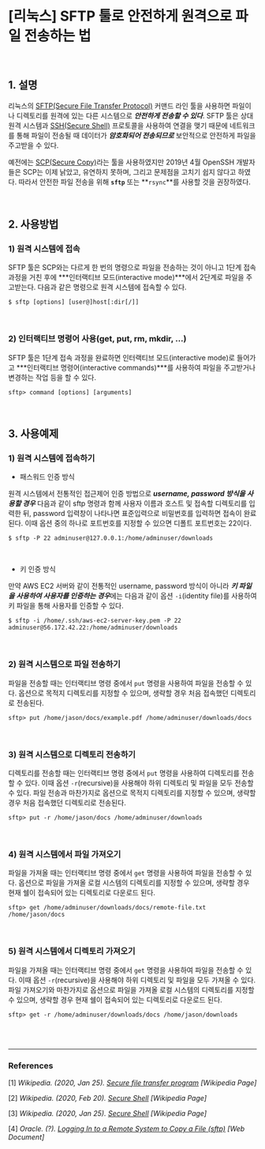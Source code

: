 # [리눅스] SFTP 툴로 안전하게 원격으로 파일 전송하는 법

<br/>

## 1. 설명

리눅스의 [SFTP(Secure File Transfer Protocol)][1] 커맨드 라인 툴을 사용하면 파일이나 디렉토리를 원격에 있는 다른 시스템으로 ***안전하게 전송할 수 있다***. SFTP 툴은 상대 원격 시스템과 [SSH(Secure Shell)][2] 프로토콜을 사용하여 연결을 맺기 때문에 네트워크를 통해 파일이 전송될 때 데이터가 ***암호화되어 전송되므로*** 보안적으로 안전하게 파일을 주고받을 수 있다.

예전에는 [SCP(Secure Copy)][3]라는 툴을 사용하였지만 2019년 4월 OpenSSH 개발자들은 SCP는 이제 낡았고, 유연하지 못하며, 그리고 문제점을 고치기 쉽지 않다고 하였다. 따라서 안전한 파일 전송을 위해 **`sftp`** 또는 **`rsync`**를 사용할 것을 권장하였다.

<br/>

## 2. 사용방법

### 1) 원격 시스템에 접속

SFTP 툴은 SCP와는 다르게 한 번의 명령으로 파일을 전송하는 것이 아니고 1단계 접속 과정을 거친 후에 ***인터랙티브 모드(interactive mode)***에서 2단계로 파일을 주고받는다. 다음과 같은 명령으로 원격 시스템에 접속할 수 있다.

```shell
$ sftp [options] [user@]host[:dir[/]]
```

<br/>

### 2) 인터랙티브 명령어 사용(get, put, rm, mkdir, ...)

SFTP 툴은 1단계 접속 과정을 완료하면 인터랙티브 모드(interactive mode)로 들어가고 ***인터랙티브 명령어(interactive commands)***를 사용하여 파일을 주고받거나 변경하는 작업 등을 할 수 있다.

```shell
sftp> command [options] [arguments]
```

<br/>

## 3. 사용예제

### 1) 원격 시스템에 접속하기

- 패스워드 인증 방식

원격 시스템에서 전통적인 접근제어 인증 방법으로 ***username, password 방식을 사용할 경우*** 다음과 같이 sftp 명령과 함께 사용자 이름과 호스트 및 접속할 디렉토리를 입력한 뒤, password 입력창이 나타나면 표준입력으로 비밀번호를 입력하면 접속이 완료된다. 이때 옵션 중의 하나로 포트번호를 지정할 수 있으면 디폴트 포트번호는 22이다.

```shell
$ sftp -P 22 adminuser@127.0.0.1:/home/adminuser/downloads
```

<br/>

- 키 인증 방식

만약 AWS EC2 서버와 같이 전통적인 username, password 방식이 아니라 ***키 파일을 사용하여 사용자를 인증하는 경우***에는 다음과 같이 옵션 `-i`(identity file)를 사용하여 키 파일을 통해 사용자를 인증할 수 있다.

```shell
$ sftp -i /home/.ssh/aws-ec2-server-key.pem -P 22 adminuser@56.172.42.22:/home/adminuser/downloads
```

<br/>

### 2) 원격 시스템으로 파일 전송하기

파일을 전송할 때는 인터랙티브 명령 중에서 `put` 명령을 사용하여 파일을 전송할 수 있다. 옵션으로 목적지 디렉토리를 지정할 수 있으며, 생략할 경우 처음 접속했던 디렉토리로 전송된다.

```shell
sftp> put /home/jason/docs/example.pdf /home/adminuser/downloads/docs
```

<br/>

### 3) 원격 시스템으로 디렉토리 전송하기

디렉토리를 전송할 때는 인터랙티브 명령 중에서 `put` 명령을 사용하여 디렉토리를 전송할 수 있다. 이때 옵션 `-r`(recursive)을 사용해야 하위 디렉토리 및 파일을 모두 전송할 수 있다. 파일 전송과 마찬가지로 옵션으로 목적지 디렉토리를 지정할 수 있으며, 생략할 경우 처음 접속했던 디렉토리로 전송된다.

```shell
sftp> put -r /home/jason/docs /home/adminuser/downloads
```

<br/>

### 4) 원격 시스템에서 파일 가져오기

파일을 가져올 때는 인터랙티브 명령 중에서 `get` 명령을 사용하여 파일을 전송할 수 있다. 옵션으로 파일을 가져올 로컬 시스템의 디렉토리를 지정할 수 있으며, 생략할 경우 현재 쉘이 접속되어 있는 디렉토리로 다운로드 된다.

```shell
sftp> get /home/adminuser/downloads/docs/remote-file.txt /home/jason/docs
```

<br/>

### 5) 원격 시스템에서 디렉토리 가져오기

파일을 가져올 때는 인터랙티브 명령 중에서 `get` 명령을 사용하여 파일을 전송할 수 있다. 이때 옵션 `-r`(recursive)을 사용해야 하위 디렉토리 및 파일을 모두 가져올 수 있다. 파일 가져오기와 마찬가지로 옵션으로 파일을 가져올 로컬 시스템의 디렉토리를 지정할 수 있으며, 생략할 경우 현재 쉘이 접속되어 있는 디렉토리로 다운로드 된다.

```shell
sftp> get -r /home/adminuser/downloads/docs /home/jason/downloads
```

<br/>

<br/>

---

### References

\[1\] *Wikipedia. (2020, Jan 25). [Secure file transfer program][1] [Wikipedia Page]*

[1]: https://en.wikipedia.org/wiki/Secure_file_transfer_program

\[2\] *Wikipedia. (2020, Feb 20). [Secure Shell][2] [Wikipedia Page]*

[2]: https://en.wikipedia.org/wiki/Secure_Shell

\[3\] *Wikipedia. (2020, Jan 25). [Secure Shell][3] [Wikipedia Page]*

[3]: https://en.wikipedia.org/wiki/Secure_copy

\[4\] *Oracle. (?). [Logging In to a Remote System to Copy a File (sftp)][4] [Web Document]*

[4]: https://docs.oracle.com/cd/E26502_01/html/E29001/remotehowtoaccess-14.html




